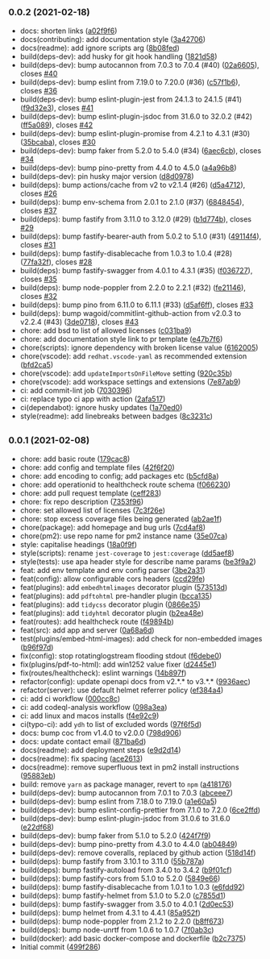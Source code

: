 ## <small>0.0.2 (2021-02-18)</small>

-   docs: shorten links ([a02f9f6](https://github.com/Fdawgs/doc-conversion-service-next/commit/a02f9f6))
-   docs(contributing): add documentation style ([3a42706](https://github.com/Fdawgs/doc-conversion-service-next/commit/3a42706))
-   docs(readme): add ignore scripts arg ([8b08fed](https://github.com/Fdawgs/doc-conversion-service-next/commit/8b08fed))
-   build(deps-dev): add husky for git hook handling ([1821d58](https://github.com/Fdawgs/doc-conversion-service-next/commit/1821d58))
-   build(deps-dev): bump autocannon from 7.0.3 to 7.0.4 (#40) ([02a6605](https://github.com/Fdawgs/doc-conversion-service-next/commit/02a6605)), closes [#40](https://github.com/Fdawgs/doc-conversion-service-next/issues/40)
-   build(deps-dev): bump eslint from 7.19.0 to 7.20.0 (#36) ([c57f1b6](https://github.com/Fdawgs/doc-conversion-service-next/commit/c57f1b6)), closes [#36](https://github.com/Fdawgs/doc-conversion-service-next/issues/36)
-   build(deps-dev): bump eslint-plugin-jest from 24.1.3 to 24.1.5 (#41) ([f9d32e3](https://github.com/Fdawgs/doc-conversion-service-next/commit/f9d32e3)), closes [#41](https://github.com/Fdawgs/doc-conversion-service-next/issues/41)
-   build(deps-dev): bump eslint-plugin-jsdoc from 31.6.0 to 32.0.2 (#42) ([ff5a089](https://github.com/Fdawgs/doc-conversion-service-next/commit/ff5a089)), closes [#42](https://github.com/Fdawgs/doc-conversion-service-next/issues/42)
-   build(deps-dev): bump eslint-plugin-promise from 4.2.1 to 4.3.1 (#30) ([35bcaba](https://github.com/Fdawgs/doc-conversion-service-next/commit/35bcaba)), closes [#30](https://github.com/Fdawgs/doc-conversion-service-next/issues/30)
-   build(deps-dev): bump faker from 5.2.0 to 5.4.0 (#34) ([6aec6cb](https://github.com/Fdawgs/doc-conversion-service-next/commit/6aec6cb)), closes [#34](https://github.com/Fdawgs/doc-conversion-service-next/issues/34)
-   build(deps-dev): bump pino-pretty from 4.4.0 to 4.5.0 ([a4a96b8](https://github.com/Fdawgs/doc-conversion-service-next/commit/a4a96b8))
-   build(deps-dev): pin husky major version ([d8d0978](https://github.com/Fdawgs/doc-conversion-service-next/commit/d8d0978))
-   build(deps): bump actions/cache from v2 to v2.1.4 (#26) ([d5a4712](https://github.com/Fdawgs/doc-conversion-service-next/commit/d5a4712)), closes [#26](https://github.com/Fdawgs/doc-conversion-service-next/issues/26)
-   build(deps): bump env-schema from 2.0.1 to 2.1.0 (#37) ([6848454](https://github.com/Fdawgs/doc-conversion-service-next/commit/6848454)), closes [#37](https://github.com/Fdawgs/doc-conversion-service-next/issues/37)
-   build(deps): bump fastify from 3.11.0 to 3.12.0 (#29) ([b1d774b](https://github.com/Fdawgs/doc-conversion-service-next/commit/b1d774b)), closes [#29](https://github.com/Fdawgs/doc-conversion-service-next/issues/29)
-   build(deps): bump fastify-bearer-auth from 5.0.2 to 5.1.0 (#31) ([49114f4](https://github.com/Fdawgs/doc-conversion-service-next/commit/49114f4)), closes [#31](https://github.com/Fdawgs/doc-conversion-service-next/issues/31)
-   build(deps): bump fastify-disablecache from 1.0.3 to 1.0.4 (#28) ([77fa32f](https://github.com/Fdawgs/doc-conversion-service-next/commit/77fa32f)), closes [#28](https://github.com/Fdawgs/doc-conversion-service-next/issues/28)
-   build(deps): bump fastify-swagger from 4.0.1 to 4.3.1 (#35) ([f036727](https://github.com/Fdawgs/doc-conversion-service-next/commit/f036727)), closes [#35](https://github.com/Fdawgs/doc-conversion-service-next/issues/35)
-   build(deps): bump node-poppler from 2.2.0 to 2.2.1 (#32) ([fe21146](https://github.com/Fdawgs/doc-conversion-service-next/commit/fe21146)), closes [#32](https://github.com/Fdawgs/doc-conversion-service-next/issues/32)
-   build(deps): bump pino from 6.11.0 to 6.11.1 (#33) ([d5af6ff](https://github.com/Fdawgs/doc-conversion-service-next/commit/d5af6ff)), closes [#33](https://github.com/Fdawgs/doc-conversion-service-next/issues/33)
-   build(deps): bump wagoid/commitlint-github-action from v2.0.3 to v2.2.4 (#43) ([3de0718](https://github.com/Fdawgs/doc-conversion-service-next/commit/3de0718)), closes [#43](https://github.com/Fdawgs/doc-conversion-service-next/issues/43)
-   chore: add bsd to list of allowed licenses ([c031ba9](https://github.com/Fdawgs/doc-conversion-service-next/commit/c031ba9))
-   chore: add documentation style link to pr template ([e47b7f6](https://github.com/Fdawgs/doc-conversion-service-next/commit/e47b7f6))
-   chore(scripts): ignore dependency with broken license value ([6162005](https://github.com/Fdawgs/doc-conversion-service-next/commit/6162005))
-   chore(vscode): add `redhat.vscode-yaml` as recommended extension ([bfd2ca5](https://github.com/Fdawgs/doc-conversion-service-next/commit/bfd2ca5))
-   chore(vscode): add `updateImportsOnFileMove` setting ([920c35b](https://github.com/Fdawgs/doc-conversion-service-next/commit/920c35b))
-   chore(vscode): add workspace settings and extensions ([7e87ab9](https://github.com/Fdawgs/doc-conversion-service-next/commit/7e87ab9))
-   ci: add commit-lint job ([7030396](https://github.com/Fdawgs/doc-conversion-service-next/commit/7030396))
-   ci: replace typo ci app with action ([2afa517](https://github.com/Fdawgs/doc-conversion-service-next/commit/2afa517))
-   ci(dependabot): ignore husky updates ([1a70ed0](https://github.com/Fdawgs/doc-conversion-service-next/commit/1a70ed0))
-   style(readme): add linebreaks between badges ([8c3231c](https://github.com/Fdawgs/doc-conversion-service-next/commit/8c3231c))

## <small>0.0.1 (2021-02-08)</small>

-   chore: add basic route ([179cac8](https://github.com/Fdawgs/doc-conversion-service-next/commit/179cac8))
-   chore: add config and template files ([42f6f20](https://github.com/Fdawgs/doc-conversion-service-next/commit/42f6f20))
-   chore: add encoding to config; add packages etc ([b5cfd8a](https://github.com/Fdawgs/doc-conversion-service-next/commit/b5cfd8a))
-   chore: add operationid to healthcheck route schema ([f066230](https://github.com/Fdawgs/doc-conversion-service-next/commit/f066230))
-   chore: add pull request template ([ceff283](https://github.com/Fdawgs/doc-conversion-service-next/commit/ceff283))
-   chore: fix repo description ([7353f96](https://github.com/Fdawgs/doc-conversion-service-next/commit/7353f96))
-   chore: set allowed list of licenses ([7c3f26e](https://github.com/Fdawgs/doc-conversion-service-next/commit/7c3f26e))
-   chore: stop excess coverage files being generated ([ab2ae1f](https://github.com/Fdawgs/doc-conversion-service-next/commit/ab2ae1f))
-   chore(package): add homepage and bug urls ([7cd4af8](https://github.com/Fdawgs/doc-conversion-service-next/commit/7cd4af8))
-   chore(pm2): use repo name for pm2 instance name ([35e07ca](https://github.com/Fdawgs/doc-conversion-service-next/commit/35e07ca))
-   style: capitalise headings ([18a0f9f](https://github.com/Fdawgs/doc-conversion-service-next/commit/18a0f9f))
-   style(scripts): rename `jest-coverage` to `jest:coverage` ([dd5aef8](https://github.com/Fdawgs/doc-conversion-service-next/commit/dd5aef8))
-   style(tests): use apa header style for describe name params ([be3f9a2](https://github.com/Fdawgs/doc-conversion-service-next/commit/be3f9a2))
-   feat: add env template and env config parser ([3be2a31](https://github.com/Fdawgs/doc-conversion-service-next/commit/3be2a31))
-   feat(config): allow configurable cors headers ([ccd29fe](https://github.com/Fdawgs/doc-conversion-service-next/commit/ccd29fe))
-   feat(plugins): add `embedhtmlimages` decorator plugin ([573513d](https://github.com/Fdawgs/doc-conversion-service-next/commit/573513d))
-   feat(plugins): add `pdftohtml` pre-handler plugin ([bcca135](https://github.com/Fdawgs/doc-conversion-service-next/commit/bcca135))
-   feat(plugins): add `tidycss` decorator plugin ([0866e35](https://github.com/Fdawgs/doc-conversion-service-next/commit/0866e35))
-   feat(plugins): add `tidyhtml` decorator plugin ([b2ea48e](https://github.com/Fdawgs/doc-conversion-service-next/commit/b2ea48e))
-   feat(routes): add healthcheck route ([f49894b](https://github.com/Fdawgs/doc-conversion-service-next/commit/f49894b))
-   feat(src): add app and server ([0a68a6d](https://github.com/Fdawgs/doc-conversion-service-next/commit/0a68a6d))
-   test(plugins/embed-html-images): add check for non-embedded images ([b96f97d](https://github.com/Fdawgs/doc-conversion-service-next/commit/b96f97d))
-   fix(config): stop rotatinglogstream flooding stdout ([f6debe0](https://github.com/Fdawgs/doc-conversion-service-next/commit/f6debe0))
-   fix(plugins/pdf-to-html): add win1252 value fixer ([d2445e1](https://github.com/Fdawgs/doc-conversion-service-next/commit/d2445e1))
-   fix(routes/healthcheck): eslint warnings ([14b897f](https://github.com/Fdawgs/doc-conversion-service-next/commit/14b897f))
-   refactor(config): update openapi docs from v2.\*.\* to v3.\*.\* ([9936aec](https://github.com/Fdawgs/doc-conversion-service-next/commit/9936aec))
-   refactor(server): use default helmet referrer policy ([ef384a4](https://github.com/Fdawgs/doc-conversion-service-next/commit/ef384a4))
-   ci: add ci workflow ([000cc8c](https://github.com/Fdawgs/doc-conversion-service-next/commit/000cc8c))
-   ci: add codeql-analysis workflow ([098a3ea](https://github.com/Fdawgs/doc-conversion-service-next/commit/098a3ea))
-   ci: add linux and macos installs ([f4e92c9](https://github.com/Fdawgs/doc-conversion-service-next/commit/f4e92c9))
-   ci(typo-ci): add `ydh` to list of excluded words ([97f6f5d](https://github.com/Fdawgs/doc-conversion-service-next/commit/97f6f5d))
-   docs: bump coc from v1.4.0 to v2.0.0 ([798d906](https://github.com/Fdawgs/doc-conversion-service-next/commit/798d906))
-   docs: update contact email ([871ba6d](https://github.com/Fdawgs/doc-conversion-service-next/commit/871ba6d))
-   docs(readme): add deployment steps ([e9d2d14](https://github.com/Fdawgs/doc-conversion-service-next/commit/e9d2d14))
-   docs(readme): fix spacing ([ace2613](https://github.com/Fdawgs/doc-conversion-service-next/commit/ace2613))
-   docs(readme): remove superfluous text in pm2 install instructions ([95883eb](https://github.com/Fdawgs/doc-conversion-service-next/commit/95883eb))
-   build: remove `yarn` as package manager, revert to `npm` ([a418176](https://github.com/Fdawgs/doc-conversion-service-next/commit/a418176))
-   build(deps-dev): bump autocannon from 7.0.1 to 7.0.3 ([abceee7](https://github.com/Fdawgs/doc-conversion-service-next/commit/abceee7))
-   build(deps-dev): bump eslint from 7.18.0 to 7.19.0 ([a1e60a5](https://github.com/Fdawgs/doc-conversion-service-next/commit/a1e60a5))
-   build(deps-dev): bump eslint-config-prettier from 7.1.0 to 7.2.0 ([6ce2ffd](https://github.com/Fdawgs/doc-conversion-service-next/commit/6ce2ffd))
-   build(deps-dev): bump eslint-plugin-jsdoc from 31.0.6 to 31.6.0 ([e22df68](https://github.com/Fdawgs/doc-conversion-service-next/commit/e22df68))
-   build(deps-dev): bump faker from 5.1.0 to 5.2.0 ([424f7f9](https://github.com/Fdawgs/doc-conversion-service-next/commit/424f7f9))
-   build(deps-dev): bump pino-pretty from 4.3.0 to 4.4.0 ([ab04849](https://github.com/Fdawgs/doc-conversion-service-next/commit/ab04849))
-   build(deps-dev): remove coveralls, replaced by github action ([518d14f](https://github.com/Fdawgs/doc-conversion-service-next/commit/518d14f))
-   build(deps): bump fastify from 3.10.1 to 3.11.0 ([55b787a](https://github.com/Fdawgs/doc-conversion-service-next/commit/55b787a))
-   build(deps): bump fastify-autoload from 3.4.0 to 3.4.2 ([b9f01cf](https://github.com/Fdawgs/doc-conversion-service-next/commit/b9f01cf))
-   build(deps): bump fastify-cors from 5.1.0 to 5.2.0 ([5849e66](https://github.com/Fdawgs/doc-conversion-service-next/commit/5849e66))
-   build(deps): bump fastify-disablecache from 1.0.1 to 1.0.3 ([e6fdd92](https://github.com/Fdawgs/doc-conversion-service-next/commit/e6fdd92))
-   build(deps): bump fastify-helmet from 5.1.0 to 5.2.0 ([c7855d1](https://github.com/Fdawgs/doc-conversion-service-next/commit/c7855d1))
-   build(deps): bump fastify-swagger from 3.5.0 to 4.0.1 ([2d0ec53](https://github.com/Fdawgs/doc-conversion-service-next/commit/2d0ec53))
-   build(deps): bump helmet from 4.3.1 to 4.4.1 ([85a952f](https://github.com/Fdawgs/doc-conversion-service-next/commit/85a952f))
-   build(deps): bump node-poppler from 2.1.2 to 2.2.0 ([b8ff673](https://github.com/Fdawgs/doc-conversion-service-next/commit/b8ff673))
-   build(deps): bump node-unrtf from 1.0.6 to 1.0.7 ([7f0ab3c](https://github.com/Fdawgs/doc-conversion-service-next/commit/7f0ab3c))
-   build(docker): add basic docker-compose and dockerfile ([b2c7375](https://github.com/Fdawgs/doc-conversion-service-next/commit/b2c7375))
-   Initial commit ([499f286](https://github.com/Fdawgs/doc-conversion-service-next/commit/499f286))

